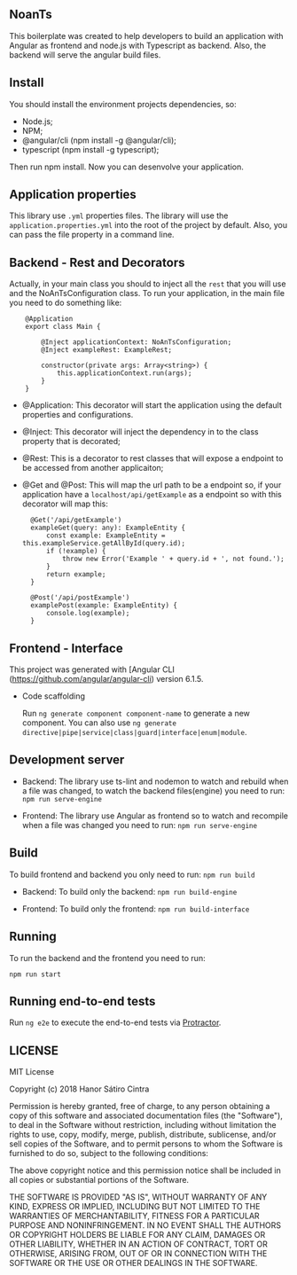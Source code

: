## NoanTs

This boilerplate was created to help developers to build an application with Angular as frontend and
node.js with Typescript as backend. Also, the backend will serve the angular build files.

## Install

You should install the environment projects dependencies, so:

 - Node.js;
 - NPM;
 - @angular/cli (npm install -g @angular/cli);
 - typescript (npm install -g typescript);

Then run npm install. Now you can desenvolve your application.

## Application properties

This library use `.yml` properties files. The library will use the `application.properties.yml` into the root of the project by default. Also, you can pass the file property in a command line.

## Backend - Rest and Decorators

Actually, in your main class you should to inject all the `rest` that you will use and the NoAnTsConfiguration class. To run your application, in the main file you need to do something like:

        @Application
        export class Main {

            @Inject applicationContext: NoAnTsConfiguration;
            @Inject exampleRest: ExampleRest;

            constructor(private args: Array<string>) {
                this.applicationContext.run(args);
            }
        }

- @Application:
    This decorator will start the application using the default properties and configurations.

- @Inject:
    This decorator will inject the dependency in to the class property that is decorated;
- @Rest:
    This is a decorator to rest classes that will expose a endpoint to be accessed from another applicaiton;

- @Get and @Post:
    This will map the url path to be a endpoint so, if your application have a `localhost/api/getExample` as a endpoint so with this decorator will map this:

        @Get('/api/getExample')
        exampleGet(query: any): ExampleEntity {
            const example: ExampleEntity = this.exampleService.getAllById(query.id);
            if (!example) {
                throw new Error('Example ' + query.id + ', not found.');
            }
            return example;
        }

        @Post('/api/postExample')
        examplePost(example: ExampleEntity) { 
            console.log(example); 
        }         

## Frontend - Interface

This project was generated with [Angular CLI
(https://github.com/angular/angular-cli) version 6.1.5.

- Code scaffolding

    Run `ng generate component component-name` to generate a new component. You can also use `ng generate directive|pipe|service|class|guard|interface|enum|module`.

## Development server

- Backend: The library use ts-lint and nodemon to watch and rebuild when a file was changed, to watch the backend files(engine) you need to run:
    `npm run serve-engine`

- Frontend: The library use Angular as frontend so to watch and recompile when a file was changed you need to run:
    `npm run serve-engine`

## Build

To build frontend and backend you only need to run:
`npm run build`

- Backend: To build only the backend:
    `npm run build-engine`

- Frontend: To build only the frontend:
    `npm run build-interface`

## Running 

To run the backend and the frontend you need to run:

`npm run start`

## Running end-to-end tests

Run `ng e2e` to execute the end-to-end tests via [Protractor](http://www.protractortest.org/).

## LICENSE

MIT License

Copyright (c) 2018 Hanor Sátiro Cintra

Permission is hereby granted, free of charge, to any person obtaining a copy
of this software and associated documentation files (the "Software"), to deal
in the Software without restriction, including without limitation the rights
to use, copy, modify, merge, publish, distribute, sublicense, and/or sell
copies of the Software, and to permit persons to whom the Software is
furnished to do so, subject to the following conditions:

The above copyright notice and this permission notice shall be included in all
copies or substantial portions of the Software.

THE SOFTWARE IS PROVIDED "AS IS", WITHOUT WARRANTY OF ANY KIND, EXPRESS OR
IMPLIED, INCLUDING BUT NOT LIMITED TO THE WARRANTIES OF MERCHANTABILITY,
FITNESS FOR A PARTICULAR PURPOSE AND NONINFRINGEMENT. IN NO EVENT SHALL THE
AUTHORS OR COPYRIGHT HOLDERS BE LIABLE FOR ANY CLAIM, DAMAGES OR OTHER
LIABILITY, WHETHER IN AN ACTION OF CONTRACT, TORT OR OTHERWISE, ARISING FROM,
OUT OF OR IN CONNECTION WITH THE SOFTWARE OR THE USE OR OTHER DEALINGS IN THE
SOFTWARE.
